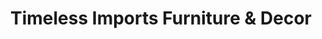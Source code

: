 ---
title: "Timeless Imports Furniture & Decor"
url: /georgetown/timeless-imports-furniture-und-decor/
shop: Möbel
---